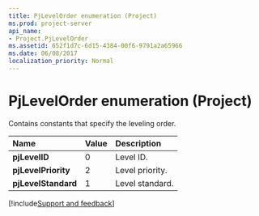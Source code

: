 ```yaml
---
title: PjLevelOrder enumeration (Project)
ms.prod: project-server
api_name:
- Project.PjLevelOrder
ms.assetid: 652f1d7c-6d15-4384-00f6-9791a2a65966
ms.date: 06/08/2017
localization_priority: Normal
---
```



# PjLevelOrder enumeration (Project)

Contains constants that specify the leveling order.



|Name|Value|Description|
|:-----|:-----|:-----|
|**pjLevelID**|0|Level ID.|
|**pjLevelPriority**|2|Level priority.|
|**pjLevelStandard**|1|Level standard.|

[!include[Support and feedback](~/includes/feedback-boilerplate.md)]